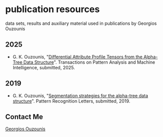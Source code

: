 # publication resources

data sets, results and auxiliary material used in publications by Georgios Ouzounis


## 2025

- G. K. Ouzounis, "[Differential Attribute Profile Tensors from the Alpha-Tree Data Structure](TPAMI-2025.zip)". Transactions on Pattern Analysis and Machine Intelligence, submitted, 2025.

## 2019

- G. K. Ouzounis, "[Segmentation strategies for the alpha-tree data structure](PRLETTERS-S-19-00973.zip)". Pattern Recognition Letters, submitted, 2019.

## Contact Me

[Georgios Ouzounis](georgios.ouzounis@gmail.com)
